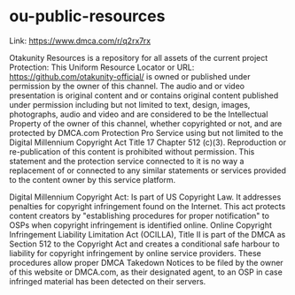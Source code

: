 # ou-public-resources
Link: https://www.dmca.com/r/q2rx7rx

Otakunity Resources is a repository for all assets of the current project
Protection: This Uniform Resource Locator or URL: https://github.com/otakunity-official/ is owned or published under permission by the owner of this channel. The audio and or video presentation is original content and or contains original content published under permission including but not limited to text, design, images, photographs, audio and video and are considered to be the Intellectual Property of the owner of this channel, whether copyrighted or not, and are protected by DMCA.com Protection Pro Service using but not limited to the Digital Millennium Copyright Act Title 17 Chapter 512 (c)(3). Reproduction or re-publication of this content is prohibited without permission. This statement and the protection service connected to it is no way a replacement of or connected to any similar statements or services provided to the content owner by this service platform.

Digital Millennium Copyright Act: Is part of US Copyright Law. It addresses penalties for copyright infringement found on the Internet. This act protects content creators by "establishing procedures for proper notification" to OSPs when copyright infringement is identified online. Online Copyright Infringement Liability Limitation Act (OCILLA), Title II is part of the DMCA as Section 512 to the Copyright Act and creates a conditional safe harbour to liability for copyright infringement by online service providers. These procedures allow proper DMCA Takedown Notices to be filed by the owner of this website or DMCA.com, as their designated agent, to an OSP in case infringed material has been detected on their servers.

